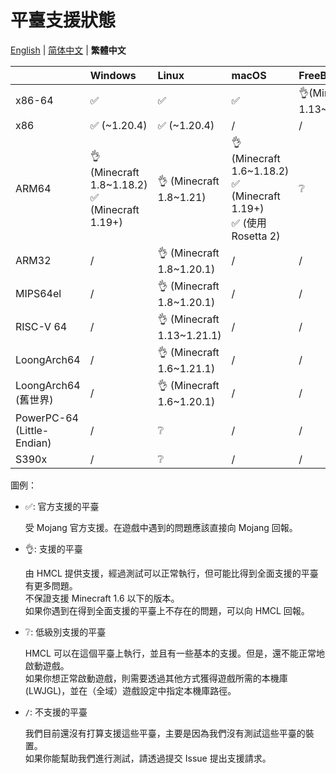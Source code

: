 # 平臺支援狀態

[English](PLATFORM.md) | [简体中文](PLATFORM_cn.md) | **繁體中文**

|                            | Windows                                          | Linux                     | macOS                                                                   | FreeBSD                  |
| -------------------------- | :----------------------------------------------- | :------------------------ | :---------------------------------------------------------------------- | :----------------------- |
| x86-64                     | ✅️                                                | ✅️                         | ✅️                                                                       | 👌(Minecraft 1.13~1.21.1) |
| x86                        | ✅️ (~1.20.4)                                      | ✅️ (~1.20.4)               | /                                                                       | /                        |
| ARM64                      | 👌 (Minecraft 1.8~1.18.2)<br/>✅ (Minecraft 1.19+) | 👌 (Minecraft 1.8~1.21)    | 👌 (Minecraft 1.6~1.18.2)<br/>✅ (Minecraft 1.19+)<br/>✅ (使用 Rosetta 2) | ❔                        |
| ARM32                      | /️                                                | 👌 (Minecraft 1.8~1.20.1)  | /                                                                       | /                        |
| MIPS64el                   | /                                                | 👌 (Minecraft 1.8~1.20.1)  | /                                                                       | /                        |
| RISC-V 64                  | /                                                | 👌 (Minecraft 1.13~1.21.1) | /                                                                       | /                        |
| LoongArch64                | /                                                | 👌 (Minecraft 1.6~1.21.1)  | /                                                                       | /                        |
| LoongArch64 (舊世界)       | /                                                | 👌 (Minecraft 1.6~1.20.1)  | /                                                                       | /                        |
| PowerPC-64 (Little-Endian) | /                                                | ❔                         | /                                                                       | /                        |
| S390x                      | /                                                | ❔                         | /                                                                       | /                        |

圖例：

* ✅: 官方支援的平臺

  受 Mojang 官方支援。在遊戲中遇到的問題應該直接向 Mojang 回報。

* 👌: 支援的平臺

  由 HMCL 提供支援，經過測試可以正常執行，但可能比得到全面支援的平臺有更多問題。  
  不保證支援 Minecraft 1.6 以下的版本。  
  如果你遇到在得到全面支援的平臺上不存在的問題，可以向 HMCL 回報。

* ❔: 低級別支援的平臺

  HMCL 可以在這個平臺上執行，並且有一些基本的支援。但是，還不能正常地啟動遊戲。  
  如果你想正常啟動遊戲，則需要透過其他方式獲得遊戲所需的本機庫 (LWJGL)，並在（全域）遊戲設定中指定本機庫路徑。

* `/`: 不支援的平臺

  我們目前還沒有打算支援這些平臺，主要是因為我們沒有測試這些平臺的裝置。  
  如果你能幫助我們進行測試，請透過提交 Issue 提出支援請求。